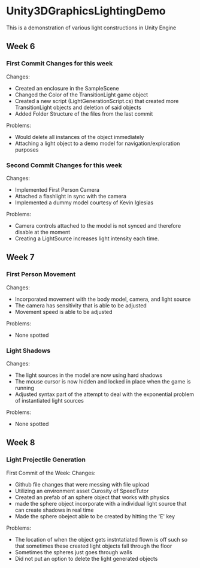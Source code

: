 # Unity3DGraphicsLightingDemo
This is a demonstration of various light constructions in Unity Engine
## Week 6
### First Commit Changes for this week
Changes:
- Created an enclosure in the SampleScene
- Changed the Color of the TransitionLight game object
- Created a new script (LightGenerationScript.cs) that created more TransitionLight objects and deletion of said objects
- Added Folder Structure of the files from the last commit

Problems:
- Would delete all instances of the object immediately
- Attaching a light object to a demo model for navigation/exploration purposes
### Second Commit Changes for this week
Changes:
- Implemented First Person Camera
- Attached a flashlight in sync with the camera
- Implemented a dummy model courtesy of Kevin Iglesias

Problems:
- Camera controls attached to the model is not synced and therefore disable at the moment
- Creating a LightSource increases light intensity each time.
## Week 7
### First Person Movement
Changes:
- Incorporated movement with the body model, camera, and light source
- The camera has sensitivity that is able to be adjusted
- Movement speed is able to be adjusted

Problems:
- None spotted
### Light Shadows

Changes:
- The light sources in the model are now using hard shadows
- The mouse cursor is now hidden and locked in place when the game is running
- Adjusted syntax part of the attempt to deal with the exponential problem of instantiated light sources

Problems:
- None spotted
## Week 8
### Light Projectile Generation
First Commit of the Week:
Changes:
- Github file changes that were messing with file upload
- Utilizing an environment asset Curosity of SpeedTutor
- Created an prefab of an sphere object that works with physics
- made the sphere object incorporate with a individual light source that can create shadows in real time
- Made the sphere obeject able to be created by hitting the 'E' key

Problems:
- The location of when the object gets instntatiated flown is off such so that sometimes these created light objects fall through the floor
- Sometimes the spheres just goes through walls
- Did not put an option to delete the light generated objects
